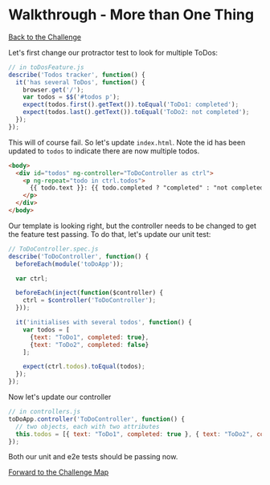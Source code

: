 # Walkthrough - More than One Thing

[Back to the Challenge](../11_testing_behaviour.md)

Let's first change our protractor test to look for multiple ToDos:

```js
// in toDosFeature.js
describe('Todos tracker', function() {
  it('has several ToDos', function() {
    browser.get('/');
    var todos = $$('#todos p');
    expect(todos.first().getText()).toEqual('ToDo1: completed');
    expect(todos.last().getText()).toEqual('ToDo2: not completed');
  });
});
```

This will of course fail. So let's update `index.html`. Note the id has been
updated to `todos` to indicate there are now multiple todos.

```html
<body>
  <div id="todos" ng-controller="ToDoController as ctrl">
    <p ng-repeat="todo in ctrl.todos">
      {{ todo.text }}: {{ todo.completed ? "completed" : "not completed" }}
    </p>
  </div>
</body>
```

Our template is looking right, but the controller needs to be changed to get the
feature test passing. To do that, let's update our unit test:


```js
// ToDoController.spec.js
describe('ToDoController', function() {
  beforeEach(module('toDoApp'));

  var ctrl;

  beforeEach(inject(function($controller) {
    ctrl = $controller('ToDoController');
  }));

  it('initialises with several todos', function() {
    var todos = [
      {text: "ToDo1", completed: true},
      {text: "ToDo2", completed: false}
    ];

    expect(ctrl.todos).toEqual(todos);
  });
});
```

Now let's update our controller

```javascript
// in controllers.js
toDoApp.controller('ToDoController', function() {
  // two objects, each with two attributes
  this.todos = [{ text: "ToDo1", completed: true }, { text: "ToDo2", completed: false }];
});
```

Both our unit and e2e tests should be passing now.

[Forward to the Challenge Map](../00_challenge_map.md)
